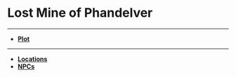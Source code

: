 # Lost Mine of Phandelver
---

- **[Plot](plot/plot.md)**

---

- **[Locations](locations/locations.md)**
- **[NPCs](./npcs/npcs.md)**